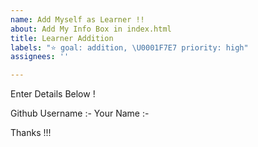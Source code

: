 ```yaml
---
name: Add Myself as Learner !!
about: Add My Info Box in index.html
title: Learner Addition
labels: "⭐ goal: addition, \U0001F7E7 priority: high"
assignees: ''

---
```


Enter Details Below !

Github Username :-
Your Name :-

Thanks !!!
